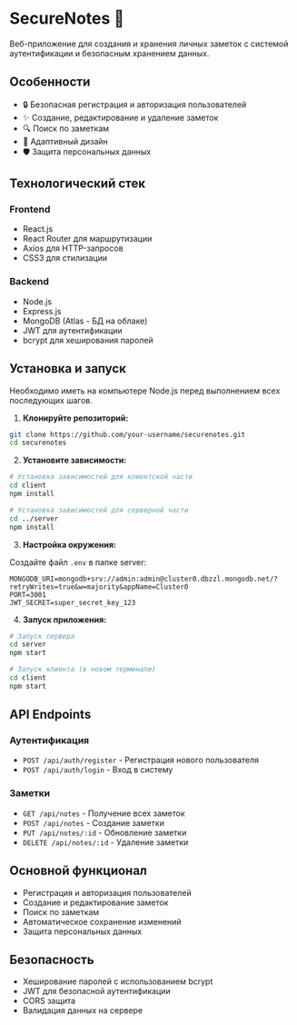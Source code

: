 # SecureNotes 📝

Веб-приложение для создания и хранения личных заметок с системой аутентификации и безопасным хранением данных.

## Особенности

- 🔒 Безопасная регистрация и авторизация пользователей
- ✨ Создание, редактирование и удаление заметок
- 🔍 Поиск по заметкам
- 📱 Адаптивный дизайн
- 🛡️ Защита персональных данных

## Технологический стек

### Frontend
- React.js
- React Router для маршрутизации
- Axios для HTTP-запросов
- CSS3 для стилизации

### Backend
- Node.js
- Express.js
- MongoDB (Atlas - БД на облаке)
- JWT для аутентификации
- bcrypt для хеширования паролей

## Установка и запуск
Необходимо иметь на компьютере Node.js перед выполнением всех последующих шагов.

1. **Клонируйте репозиторий:**
```bash
git clone https://github.com/your-username/securenotes.git
cd securenotes
```

2. **Установите зависимости:**
```bash
# Установка зависимостей для клиентской части
cd client
npm install

# Установка зависимостей для серверной части
cd ../server
npm install
```

3. **Настройка окружения:**

Создайте файл `.env` в папке server:
```env
MONGODB_URI=mongodb+srv://admin:admin@cluster0.dbzzl.mongodb.net/?retryWrites=true&w=majority&appName=Cluster0
PORT=3001
JWT_SECRET=super_secret_key_123
```

4. **Запуск приложения:**
```bash
# Запуск сервера
cd server
npm start

# Запуск клиента (в новом терминале)
cd client
npm start
```


## API Endpoints

### Аутентификация
- `POST /api/auth/register` - Регистрация нового пользователя
- `POST /api/auth/login` - Вход в систему

### Заметки
- `GET /api/notes` - Получение всех заметок
- `POST /api/notes` - Создание заметки
- `PUT /api/notes/:id` - Обновление заметки
- `DELETE /api/notes/:id` - Удаление заметки

## Основной функционал

- Регистрация и авторизация пользователей
- Создание и редактирование заметок
- Поиск по заметкам
- Автоматическое сохранение изменений
- Защита персональных данных

## Безопасность

- Хеширование паролей с использованием bcrypt
- JWT для безопасной аутентификации
- CORS защита
- Валидация данных на сервере
